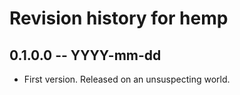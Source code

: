 # Revision history for hemp

## 0.1.0.0 -- YYYY-mm-dd

* First version. Released on an unsuspecting world.
